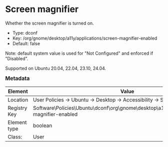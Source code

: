 # Screen magnifier

Whether the screen magnifier is turned on.

- Type: dconf
- Key: /org/gnome/desktop/a11y/applications/screen-magnifier-enabled
- Default: false

Note: default system value is used for "Not Configured" and enforced if "Disabled".

Supported on Ubuntu 20.04, 22.04, 23.10, 24.04.



<span style="font-size: larger;">**Metadata**</span>

| Element      | Value            |
| ---          | ---              |
| Location     | User Policies -> Ubuntu -> Desktop -> Accessibility -> Screen magnifier    |
| Registry Key | Software\Policies\Ubuntu\dconf\org\gnome\desktop\a11y\applications\screen-magnifier-enabled         |
| Element type | boolean |
| Class:       | User       |
